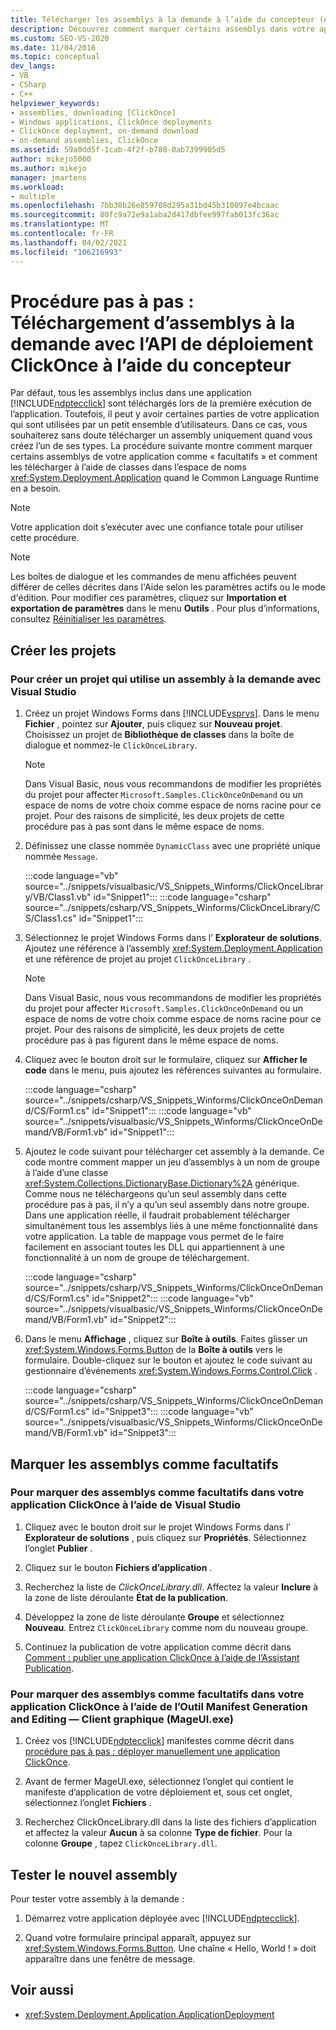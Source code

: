 ```yaml
---
title: Télécharger les assemblys à la demande à l’aide du concepteur (API ClickOnce)
description: Découvrez comment marquer certains assemblys dans votre application ClickOnce comme facultatifs à l’aide du concepteur et les télécharger quand le common language runtime en a besoin.
ms.custom: SEO-VS-2020
ms.date: 11/04/2016
ms.topic: conceptual
dev_langs:
- VB
- CSharp
- C++
helpviewer_keywords:
- assemblies, downloading [ClickOnce]
- Windows applications, ClickOnce deployments
- ClickOnce deployment, on-demand download
- on-demand assemblies, ClickOnce
ms.assetid: 59a0dd5f-1cab-4f2f-b780-0ab7399905d5
author: mikejo5000
ms.author: mikejo
manager: jmartens
ms.workload:
- multiple
ms.openlocfilehash: 7bb30b26e859708d295a31bd45b310897e4bcaac
ms.sourcegitcommit: 80fc9a72e9a1aba2d417dbfee997fab013fc36ac
ms.translationtype: MT
ms.contentlocale: fr-FR
ms.lasthandoff: 04/02/2021
ms.locfileid: "106216993"
---
```

# <a name="walkthrough-download-assemblies-on-demand-with-the-clickonce-deployment-api-using-the-designer"></a>Procédure pas à pas : Téléchargement d’assemblys à la demande avec l’API de déploiement ClickOnce à l’aide du concepteur
Par défaut, tous les assemblys inclus dans une application [!INCLUDE[ndptecclick](../deployment/includes/ndptecclick_md.md)] sont téléchargés lors de la première exécution de l’application. Toutefois, il peut y avoir certaines parties de votre application qui sont utilisées par un petit ensemble d’utilisateurs. Dans ce cas, vous souhaiterez sans doute télécharger un assembly uniquement quand vous créez l’un de ses types. La procédure suivante montre comment marquer certains assemblys de votre application comme « facultatifs » et comment les télécharger à l’aide de classes dans l’espace de noms <xref:System.Deployment.Application> quand le Common Language Runtime en a besoin.

> [!NOTE]
> Votre application doit s’exécuter avec une confiance totale pour utiliser cette procédure.

> [!NOTE]
> Les boîtes de dialogue et les commandes de menu affichées peuvent différer de celles décrites dans l'Aide selon les paramètres actifs ou le mode d'édition. Pour modifier ces paramètres, cliquez sur **Importation et exportation de paramètres** dans le menu **Outils** . Pour plus d’informations, consultez [Réinitialiser les paramètres](../ide/environment-settings.md#reset-settings).

## <a name="create-the-projects"></a>Créer les projets

### <a name="to-create-a-project-that-uses-an-on-demand-assembly-with-visual-studio"></a>Pour créer un projet qui utilise un assembly à la demande avec Visual Studio

1. Créez un projet Windows Forms dans [!INCLUDE[vsprvs](../code-quality/includes/vsprvs_md.md)]. Dans le menu **Fichier** , pointez sur **Ajouter**, puis cliquez sur **Nouveau projet**. Choisissez un projet de **Bibliothèque de classes** dans la boîte de dialogue et nommez-le `ClickOnceLibrary`.

   > [!NOTE]
   > Dans Visual Basic, nous vous recommandons de modifier les propriétés du projet pour affecter `Microsoft.Samples.ClickOnceOnDemand` ou un espace de noms de votre choix comme espace de noms racine pour ce projet. Pour des raisons de simplicité, les deux projets de cette procédure pas à pas sont dans le même espace de noms.

2. Définissez une classe nommée `DynamicClass` avec une propriété unique nommée `Message`.

    :::code language="vb" source="../snippets/visualbasic/VS_Snippets_Winforms/ClickOnceLibrary/VB/Class1.vb" id="Snippet1":::
    :::code language="csharp" source="../snippets/csharp/VS_Snippets_Winforms/ClickOnceLibrary/CS/Class1.cs" id="Snippet1":::

3. Sélectionnez le projet Windows Forms dans l’ **Explorateur de solutions**. Ajoutez une référence à l’assembly <xref:System.Deployment.Application> et une référence de projet au projet `ClickOnceLibrary` .

   > [!NOTE]
   > Dans Visual Basic, nous vous recommandons de modifier les propriétés du projet pour affecter `Microsoft.Samples.ClickOnceOnDemand` ou un espace de noms de votre choix comme espace de noms racine pour ce projet. Pour des raisons de simplicité, les deux projets de cette procédure pas à pas figurent dans le même espace de noms.

4. Cliquez avec le bouton droit sur le formulaire, cliquez sur **Afficher le code** dans le menu, puis ajoutez les références suivantes au formulaire.

    :::code language="csharp" source="../snippets/csharp/VS_Snippets_Winforms/ClickOnceOnDemand/CS/Form1.cs" id="Snippet1":::
    :::code language="vb" source="../snippets/visualbasic/VS_Snippets_Winforms/ClickOnceOnDemand/VB/Form1.vb" id="Snippet1":::

5. Ajoutez le code suivant pour télécharger cet assembly à la demande. Ce code montre comment mapper un jeu d’assemblys à un nom de groupe à l’aide d’une classe <xref:System.Collections.DictionaryBase.Dictionary%2A> générique. Comme nous ne téléchargeons qu’un seul assembly dans cette procédure pas à pas, il n’y a qu’un seul assembly dans notre groupe. Dans une application réelle, il faudrait probablement télécharger simultanément tous les assemblys liés à une même fonctionnalité dans votre application. La table de mappage vous permet de le faire facilement en associant toutes les DLL qui appartiennent à une fonctionnalité à un nom de groupe de téléchargement.

    :::code language="csharp" source="../snippets/csharp/VS_Snippets_Winforms/ClickOnceOnDemand/CS/Form1.cs" id="Snippet2":::
    :::code language="vb" source="../snippets/visualbasic/VS_Snippets_Winforms/ClickOnceOnDemand/VB/Form1.vb" id="Snippet2":::

6. Dans le menu **Affichage** , cliquez sur **Boîte à outils**. Faites glisser un <xref:System.Windows.Forms.Button> de la **Boîte à outils** vers le formulaire. Double-cliquez sur le bouton et ajoutez le code suivant au gestionnaire d’événements <xref:System.Windows.Forms.Control.Click> .

    :::code language="csharp" source="../snippets/csharp/VS_Snippets_Winforms/ClickOnceOnDemand/CS/Form1.cs" id="Snippet3":::
    :::code language="vb" source="../snippets/visualbasic/VS_Snippets_Winforms/ClickOnceOnDemand/VB/Form1.vb" id="Snippet3":::

## <a name="mark-assemblies-as-optional"></a>Marquer les assemblys comme facultatifs

### <a name="to-mark-assemblies-as-optional-in-your-clickonce-application-by-using-visual-studio"></a>Pour marquer des assemblys comme facultatifs dans votre application ClickOnce à l’aide de Visual Studio

1. Cliquez avec le bouton droit sur le projet Windows Forms dans l’ **Explorateur de solutions** , puis cliquez sur **Propriétés**. Sélectionnez l’onglet **Publier** .

2. Cliquez sur le bouton **Fichiers d’application** .

3. Recherchez la liste de *ClickOnceLibrary.dll*. Affectez la valeur **Inclure** à la zone de liste déroulante **État de la publication**.

4. Développez la zone de liste déroulante **Groupe** et sélectionnez **Nouveau**. Entrez `ClickOnceLibrary` comme nom du nouveau groupe.

5. Continuez la publication de votre application comme décrit dans [Comment : publier une application ClickOnce à l’aide de l’Assistant Publication](../deployment/how-to-publish-a-clickonce-application-using-the-publish-wizard.md).

### <a name="to-mark-assemblies-as-optional-in-your-clickonce-application-by-using-manifest-generation-and-editing-tool--graphical-client-mageuiexe"></a>Pour marquer des assemblys comme facultatifs dans votre application ClickOnce à l’aide de l’Outil Manifest Generation and Editing — Client graphique (MageUI.exe)

1. Créez vos [!INCLUDE[ndptecclick](../deployment/includes/ndptecclick_md.md)] manifestes comme décrit dans [procédure pas à pas : déployer manuellement une application ClickOnce](../deployment/walkthrough-manually-deploying-a-clickonce-application.md).

2. Avant de fermer MageUI.exe, sélectionnez l’onglet qui contient le manifeste d’application de votre déploiement et, sous cet onglet, sélectionnez l’onglet **Fichiers** .

3. Recherchez ClickOnceLibrary.dll dans la liste des fichiers d’application et affectez la valeur **Aucun** à sa colonne **Type de fichier**. Pour la colonne **Groupe** , tapez `ClickOnceLibrary.dll`.

## <a name="test-the-new-assembly"></a>Tester le nouvel assembly

Pour tester votre assembly à la demande :

1. Démarrez votre application déployée avec [!INCLUDE[ndptecclick](../deployment/includes/ndptecclick_md.md)].

2. Quand votre formulaire principal apparaît, appuyez sur <xref:System.Windows.Forms.Button>. Une chaîne « Hello, World ! » doit apparaître dans une fenêtre de message.

## <a name="see-also"></a>Voir aussi

- <xref:System.Deployment.Application.ApplicationDeployment>
